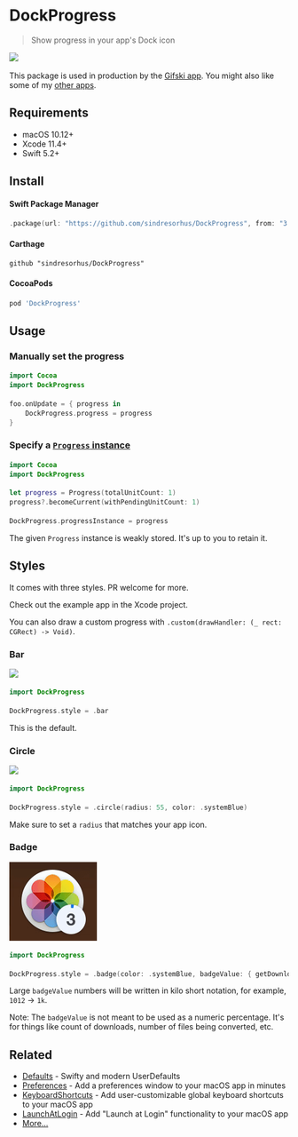 # DockProgress

> Show progress in your app's Dock icon

<img src="screenshot.gif" width="485">

This package is used in production by the [Gifski app](https://github.com/sindresorhus/Gifski). You might also like some of my [other apps](https://sindresorhus.com/apps).

## Requirements

- macOS 10.12+
- Xcode 11.4+
- Swift 5.2+

## Install

#### Swift Package Manager

```swift
.package(url: "https://github.com/sindresorhus/DockProgress", from: "3.0.0")
```

#### Carthage

```
github "sindresorhus/DockProgress"
```

#### CocoaPods

```ruby
pod 'DockProgress'
```

## Usage

### Manually set the progress

```swift
import Cocoa
import DockProgress

foo.onUpdate = { progress in
	DockProgress.progress = progress
}
```

### Specify a [`Progress` instance](https://developer.apple.com/documentation/foundation/progress)

```swift
import Cocoa
import DockProgress

let progress = Progress(totalUnitCount: 1)
progress?.becomeCurrent(withPendingUnitCount: 1)

DockProgress.progressInstance = progress
```

The given `Progress` instance is weakly stored. It's up to you to retain it.

## Styles

It comes with three styles. PR welcome for more.

Check out the example app in the Xcode project.

You can also draw a custom progress with `.custom(drawHandler: (_ rect: CGRect) -> Void)`.

### Bar

![](screenshot-bar.gif)

```swift
import DockProgress

DockProgress.style = .bar
```

This is the default.

### Circle

![](screenshot-circle.gif)

```swift
import DockProgress

DockProgress.style = .circle(radius: 55, color: .systemBlue)
```

Make sure to set a `radius` that matches your app icon.

### Badge

![](screenshot-badge.gif)

```swift
import DockProgress

DockProgress.style = .badge(color: .systemBlue, badgeValue: { getDownloadCount() })
```

Large `badgeValue` numbers will be written in kilo short notation, for example, `1012` → `1k`.

Note: The `badgeValue` is not meant to be used as a numeric percentage. It's for things like count of downloads, number of files being converted, etc.

## Related

- [Defaults](https://github.com/sindresorhus/Defaults) - Swifty and modern UserDefaults
- [Preferences](https://github.com/sindresorhus/Preferences) - Add a preferences window to your macOS app in minutes
- [KeyboardShortcuts](https://github.com/sindresorhus/KeyboardShortcuts) - Add user-customizable global keyboard shortcuts to your macOS app
- [LaunchAtLogin](https://github.com/sindresorhus/LaunchAtLogin) - Add "Launch at Login" functionality to your macOS app
- [More…](https://github.com/search?q=user%3Asindresorhus+language%3Aswift)
